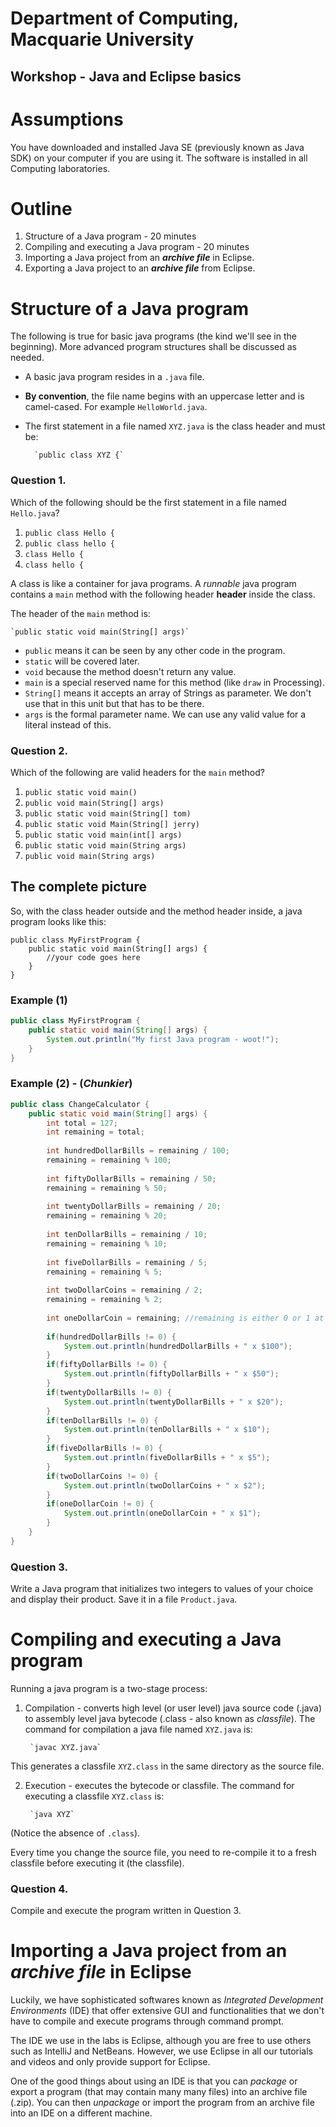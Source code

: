 # Department of Computing, Macquarie University
## Workshop - Java and Eclipse basics

# Assumptions

You have downloaded and installed Java SE (previously known as Java SDK) on your computer if you are using it. The software is installed in all Computing laboratories.

# Outline 

1. Structure of a Java program - 20 minutes
2. Compiling and executing a Java program - 20 minutes
4. Importing a Java project from an ***archive file*** in Eclipse.
5. Exporting a Java project to an ***archive file*** from Eclipse.

# Structure of a Java program

The following is true for basic java programs (the kind we'll see in the beginning). More advanced program structures shall be discussed as needed.

- A basic java program resides in a `.java` file. 
- **By convention**, the file name begins with an uppercase letter and is camel-cased. For example `HelloWorld.java`.
- The first statement in a file named `XYZ.java` is the class header and must be:
		
		`public class XYZ {`

### Question 1.

Which of the following should be the first statement in a file named `Hello.java`?
	
1. `public class Hello {` 
2. `public class hello {`
3. `class Hello {`
4. `class hello {`


A class is like a container for java programs. A *runnable* java program contains a `main` method with the following header **header** inside the class.

The header of the `main` method is:

	`public static void main(String[] args)`

- `public` means it can be seen by any other code in the program.
- `static` will be covered later.
- `void` because the method doesn't return any value.
- `main` is a special reserved name for this method (like `draw` in Processing).
- `String[]` means it accepts an array of Strings as parameter. We don't use that in this unit but that has to be there.
- `args` is the formal parameter name. We can use any valid value for a literal instead of this.

### Question 2.

Which of the following are valid headers for the `main` method?
	
1. `public static void main()`
2. `public void main(String[] args)`
3. `public static void main(String[] tom)`
4. `public static void Main(String[] jerry)`
5. `public static void main(int[] args)`
6. `public static void main(String args)`
7. `public void main(String args)`

## The complete picture

So, with the class header outside and the method header inside, a java program looks like this:

```
public class MyFirstProgram {
	public static void main(String[] args) {
		//your code goes here
	}
}
```

### Example (1)

```java
public class MyFirstProgram {
	public static void main(String[] args) {
		System.out.println("My first Java program - woot!");
	}
}
```

### Example (2) - (*Chunkier*)

```java
public class ChangeCalculator {
	public static void main(String[] args) {
		int total = 127;
		int remaining = total;
		
		int hundredDollarBills = remaining / 100;
		remaining = remaining % 100;
		
		int fiftyDollarBills = remaining / 50;
		remaining = remaining % 50;
		
		int twentyDollarBills = remaining / 20;
		remaining = remaining % 20;
		
		int tenDollarBills = remaining / 10;
		remaining = remaining % 10;
		
		int fiveDollarBills = remaining / 5;
		remaining = remaining % 5;
		
		int twoDollarCoins = remaining / 2;
		remaining = remaining % 2;
		
		int oneDollarCoin = remaining; //remaining is either 0 or 1 at this stage
		
		if(hundredDollarBills != 0) {
			System.out.println(hundredDollarBills + " x $100");
		}
		if(fiftyDollarBills != 0) {
			System.out.println(fiftyDollarBills + " x $50");
		}
		if(twentyDollarBills != 0) {
			System.out.println(twentyDollarBills + " x $20");
		}
		if(tenDollarBills != 0) {
			System.out.println(tenDollarBills + " x $10");
		}
		if(fiveDollarBills != 0) {
			System.out.println(fiveDollarBills + " x $5");
		}
		if(twoDollarCoins != 0) {
			System.out.println(twoDollarCoins + " x $2");
		}
		if(oneDollarCoin != 0) {
			System.out.println(oneDollarCoin + " x $1");
		}
	}
}
```

### Question 3.

Write a Java program that initializes two integers to values of your choice and display their product. Save it in a file `Product.java`.


# Compiling and executing a Java program

Running a java program is a two-stage process:

1. Compilation - converts high level (or user level) java source code (.java) to assembly level java bytecode (.class - also known as *classfile*). The command for compilation a java file named `XYZ.java` is:

		`javac XYZ.java`
	
This generates a classfile `XYZ.class` in the same directory as the source file.

2. Execution - executes the bytecode or classfile. The command for executing a classfile `XYZ.class` is:

		`java XYZ` 
	
(Notice the absence of `.class`).

Every time you change the source file, you need to re-compile it to a fresh classfile before executing it (the classfile).
	
### Question 4.

Compile and execute the program written in Question 3.

# Importing a Java project from an ***archive file*** in Eclipse

Luckily, we have sophisticated softwares known as *Integrated Development Environments* (IDE) that offer extensive GUI and functionalities that we don't have to compile and execute programs through command prompt.

The IDE we use in the labs is Eclipse, although you are free to use others such as IntelliJ and NetBeans. However, we use Eclipse in all our tutorials and videos and only provide support for Eclipse.

One of the good things about using an IDE is that you can *package* or export a program (that may contain many many files) into an archive file (.zip). You can then *unpackage* or import the program from an archive file into an IDE on a different machine.


